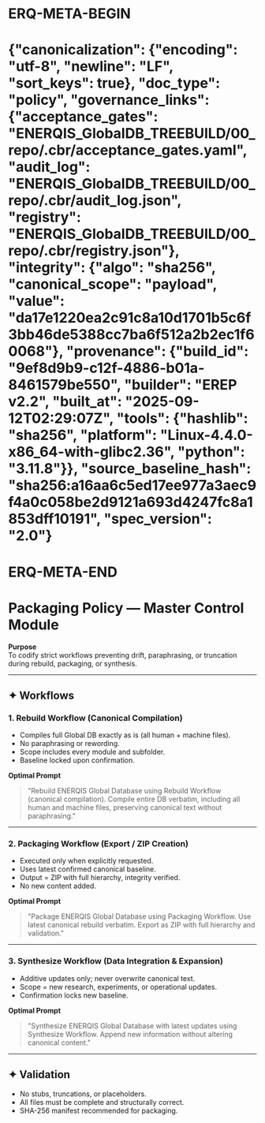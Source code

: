 # ERQ-META-BEGIN
# {"canonicalization": {"encoding": "utf-8", "newline": "LF", "sort_keys": true}, "doc_type": "policy", "governance_links": {"acceptance_gates": "ENERQIS_GlobalDB_TREEBUILD/00_repo/.cbr/acceptance_gates.yaml", "audit_log": "ENERQIS_GlobalDB_TREEBUILD/00_repo/.cbr/audit_log.json", "registry": "ENERQIS_GlobalDB_TREEBUILD/00_repo/.cbr/registry.json"}, "integrity": {"algo": "sha256", "canonical_scope": "payload", "value": "da17e1220ea2c91c8a10d1701b5c6f3bb46de5388cc7ba6f512a2b2ec1f60068"}, "provenance": {"build_id": "9ef8d9b9-c12f-4886-b01a-8461579be550", "builder": "EREP v2.2", "built_at": "2025-09-12T02:29:07Z", "tools": {"hashlib": "sha256", "platform": "Linux-4.4.0-x86_64-with-glibc2.36", "python": "3.11.8"}}, "source_baseline_hash": "sha256:a16aa6c5ed17ee977a3aec9f4a0c058be2d9121a693d4247fc8a1853dff10191", "spec_version": "2.0"}
# ERQ-META-END
# Packaging Policy — Master Control Module

**Purpose**  
To codify strict workflows preventing drift, paraphrasing, or truncation during rebuild, packaging, or synthesis.

---

## ✦ Workflows

### 1. Rebuild Workflow (Canonical Compilation)
- Compiles full Global DB exactly as is (all human + machine files).  
- No paraphrasing or rewording.  
- Scope includes every module and subfolder.  
- Baseline locked upon confirmation.  

**Optimal Prompt**  
> "Rebuild ENERQIS Global Database using Rebuild Workflow (canonical compilation). Compile entire DB verbatim, including all human and machine files, preserving canonical text without paraphrasing."

---

### 2. Packaging Workflow (Export / ZIP Creation)
- Executed only when explicitly requested.  
- Uses latest confirmed canonical baseline.  
- Output = ZIP with full hierarchy, integrity verified.  
- No new content added.  

**Optimal Prompt**  
> "Package ENERQIS Global Database using Packaging Workflow. Use latest canonical rebuild verbatim. Export as ZIP with full hierarchy and validation."

---

### 3. Synthesize Workflow (Data Integration & Expansion)
- Additive updates only; never overwrite canonical text.  
- Scope = new research, experiments, or operational updates.  
- Confirmation locks new baseline.  

**Optimal Prompt**  
> "Synthesize ENERQIS Global Database with latest updates using Synthesize Workflow. Append new information without altering canonical content."

---

## ✦ Validation
- No stubs, truncations, or placeholders.  
- All files must be complete and structurally correct.  
- SHA-256 manifest recommended for packaging.